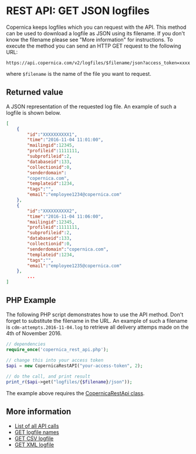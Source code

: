 # REST API: GET JSON logfiles

Copernica keeps logfiles which you can request with the API. This method 
can be used to download a logfile as JSON using its filename. If you 
don't know the filename please see "More information" for instructions. 
To execute the method you can send an HTTP GET request to the following URL:

`https://api.copernica.com/v2/logfiles/$filename/json?access_token=xxxx`

where `$filename` is the name of the file you want to request.

## Returned value

A JSON representation of the requested log file. An example of such a 
logfile is shown below.

```json
[
    {
        "id":"XXXXXXXXXX1",
        "time":"2016-11-04 11:01:00",
        "mailingid":12345,
        "profileid":1111111,
        "subprofileid":2,
        "databaseid":133,
        "collectionid":0,
        "senderdomain":
        "copernica.com",
        "templateid":1234,
        "tags":"",
        "email":"employee1234@copernica.com"
    },
    {
        "id":"XXXXXXXXXX2",
        "time":"2016-11-04 11:06:00",
        "mailingid":12345,
        "profileid":1111111,
        "subprofileid":2,
        "databaseid":133,
        "collectionid":0,
        "senderdomain":"copernica.com",
        "templateid":1234,
        "tags":"",
        "email":"employee1235@copernica.com"
    },
        ...
]
```

## PHP Example

The following PHP script demonstrates how to use the API method. Don't forget 
to substitute the filename in the URL. An example of such a filename is 
`cdm-attempts.2016-11-04.log` to retrieve all delivery attemps made on the 4th 
of November 2016.

```php
// dependencies
require_once('copernica_rest_api.php');
    
// change this into your access token
$api = new CopernicaRestAPI("your-access-token", 2);

// do the call, and print result
print_r($api->get("logfiles/{$filename}/json"));
```

The example above requires the [CopernicaRestApi class](rest-php).

## More information

* [List of all API calls](rest-api)
* [GET logfile names](rest-get-logfiles-names)
* [GET CSV logfile](rest-get-logfiles-csv)
* [GET XML logfile](rest-get-logfiles-xml)
